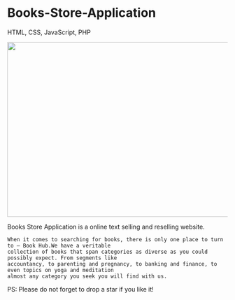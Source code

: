 # Books-Store-Application
HTML, CSS, JavaScript, PHP

<img src="https://images.unsplash.com/photo-1481627834876-b7833e8f5570?ixlib=rb-1.2.1&ixid=MnwxMjA3fDB8MHxwaG90by1wYWdlfHx8fGVufDB8fHx8&auto=format&fit=crop&w=841&q=80" width="900" height="400">

Books Store Application is a online text selling and reselling website.


    When it comes to searching for books, there is only one place to turn to – Book Hub.We have a veritable 
    collection of books that span categories as diverse as you could possibly expect. From segments like 
    accountancy, to parenting and pregnancy, to banking and finance, to even topics on yoga and meditation 
    almost any category you seek you will find with us.

PS: Please do not forget to drop a star if you like it!
